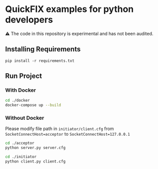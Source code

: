 # QuickFIX examples for python developers

⚠️ The code in this repository is experimental and has not been audited.

## Installing Requirements
```
pip install -r requirements.txt
```

## Run Project

### With Docker
```sh
cd ./docker
docker-compose up --build
```

### Without Docker
Please modify file path in `initiator/client.cfg` from `SocketConnectHost=acceptor` to `SocketConnectHost=127.0.0.1`

```sh
cd ./acceptor
python server.py server.cfg
```

```sh
cd ./initiator
python client.py client.cfg
```
